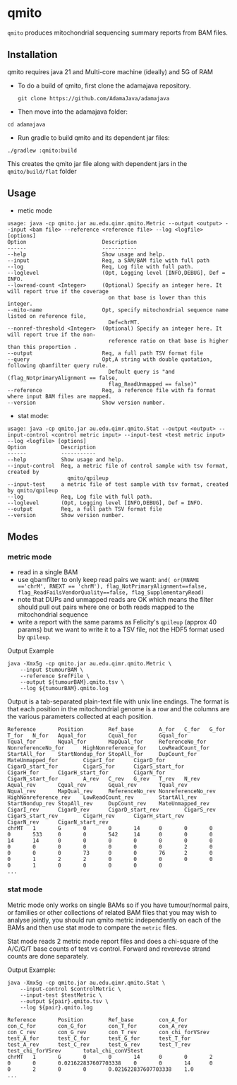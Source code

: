 # qmito

`qmito` produces mitochondrial sequencing summary reports from BAM files.

## Installation

qmito requires java 21 and Multi-core machine (ideally) and 5G of RAM

* To do a build of qmito, first clone the adamajava repository.
  ~~~~{.text}
  git clone https://github.com/AdamaJava/adamajava
  ~~~~

*  Then move into the adamajava folder:
  ~~~~{.text}
  cd adamajava
  ~~~~

*  Run gradle to build qmito and its dependent jar files:
  ~~~~{.text}
  ./gradlew :qmito:build
  ~~~~
  This creates the qmito jar file along with dependent jars in the `qmito/build/flat` folder

## Usage 

* metic mode

~~~~{.text}
usage: java -cp qmito.jar au.edu.qimr.qmito.Metric --output <output> --input <bam file> --reference <reference file> --log <logfile> [options]
Option                        Description                                                            
------                        -----------                                                            
--help                        Show usage and help.                                                   
--input                       Req, a SAM/BAM file with full path                                     
--log                         Req, Log file with full path.                                          
--loglevel                    (Opt, Logging level [INFO,DEBUG], Def = INFO.                          
--lowread-count <Integer>     (Optional) Specify an integer here. It will report true if the coverage
                                on that base is lower than this integer.                             
--mito-name                   Opt, specify mitochondrial sequence name listed on reference file,     
                                Def=chrMT.                                                           
--nonref-threshold <Integer>  (Optional) Specify an integer here. It will report true if the non-    
                                reference ratio on that base is higher than this proportion .        
--output                      Req, a full path TSV format file                                       
--query                       Opt,A string with double quotation, following qbamfilter query rule.   
                                Default query is "and (flag_NotprimaryAlignment == false,            
                                flag_ReadUnmapped == false)"                                         
--reference                   Req, a reference file with fa format where input BAM files are mapped. 
--version                     Show version number.                        
~~~~

* stat mode:

~~~~{.text}
usage: java -cp qmito.jar au.edu.qimr.qmito.Stat --output <output> --input-control <control metric input> --input-test <test metric input> --log <logfile> [options]
Option           Description                                                           
------           -----------                                                           
--help           Show usage and help.                                                  
--input-control  Req, a metric file of control sample with tsv format, created by      
                   qmito/qpileup                                                       
--input-test     a metric file of test sample with tsv format, created by qmito/qpileup
--log            Req, Log file with full path.                                         
--loglevel       (Opt, Logging level [INFO,DEBUG], Def = INFO.                         
--output         Req, a full path TSV format file                                      
--version        Show version number.                
~~~~




## Modes 

### metric mode

* read in a single BAM
* use qbamfilter to only keep read pairs we want: `and( or(RNAME =='chrM', RNEXT == 'chrM'), flag_NotPrimaryAlignment==false, flag_ReadFailsVendorQuality==false, flag_SupplementaryRead)`
* note that DUPs and unmapped reads are OK which means the filter should pull out pairs where one or both reads mapped to the mitochondrial sequence
* write a report with the same params as Felicity's `qpileup` (approx 40 params) but we want to write it to a TSV file, not the HDF5 format used by `qpileup`.


Output Example

~~~~{.text}
java -Xmx5g -cp qmito.jar au.edu.qimr.qmito.Metric \
    --input $tumourBAM \
    --reference $refFile \
    --output ${tumourBAM}.qmito.tsv \
    --log ${tumourBAM}.qmito.log
~~~~

Output is a tab-separated plain-text file with unix line endings. The format is that each position in the mitochondrial genome is a row and 
the columns are the various parameters collected at each position.

~~~~{.text}
Reference       Position        Ref_base        A_for   C_for   G_for   T_for   N_for   Aqual_for       Cqual_for       Gqual_for       Tqual_for       Nqual_for       MapQual_for     ReferenceNo_for NonreferenceNo_for      HighNonreference_for    LowReadCount_for        StartAll_for    StartNondup_for StopAll_for     DupCount_for    MateUnmapped_for        CigarI_for      CigarD_for      CigarD_start_for        CigarS_for      CigarS_start_for        CigarH_for      CigarH_start_for        CigarN_for      CigarN_start_for        A_rev   C_rev   G_rev   T_rev   N_rev   Aqual_rev       Cqual_rev       Gqual_rev       Tqual_rev       Nqual_rev       MapQual_rev     ReferenceNo_rev NonreferenceNo_rev      HighNonreference_rev    LowReadCount_rev        StartAll_rev    StartNondup_rev StopAll_rev     DupCount_rev    MateUnmapped_rev        CigarI_rev      CigarD_rev      CigarD_start_rev        CigarS_rev      CigarS_start_rev        CigarH_rev      CigarH_start_rev        CigarN_rev      CigarN_start_rev
chrMT   1       G       0       0       14      0       0       0       0       533     0       0       542     14      0       0       0       14      14      0       0       0       0       0       0       0       0       0       0       0       0       0       0       2       0       0       0       0       73      0       0       76      2       0       0       1       2       2       0       0       0       0       0       0       1       0       0       0       0       0
...
~~~~


### stat mode

Metric mode only works on single BAMs so if you have tumour/normal pairs, or families or other collections of related BAM files that you may wish to analyse jointly, you should run qmito  metric independently on each of the BAMs and then use  stat mode to compare the `metric` files.

Stat mode reads 2 metric mode report files and does a chi-square of the A/C/G/T base counts of test vs control.  Forward and reverevse strand counts are done separately. 

Output Example: 
~~~~{.text}
java -Xmx5g -cp qmito.jar au.edu.qimr.qmito.Stat \
    --input-control $controlMetric \
    --input-test $testMetric \
    --output ${pair}.qmito.tsv \
    --log ${pair}.qmito.log
~~~~

~~~~{.text}
Reference       Position        Ref_base        con_A_for       con_C_for       con_G_for       con_T_for       con_A_rev       con_C_rev       con_G_rev       con_T_rev       con_chi_forVSrev        test_A_for      test_C_for      test_G_for      test_T_for      test_A_rev      test_C_rev      test_G_rev      test_T_rev      test_chi_forVSrev       total_chi_conVStest
chrMT   1       G       0       0       14      0       0       2       0       0       0.021622837607703338    0       0       14      0       0       2       0       0       0.021622837607703338    1.0
...
~~~~

